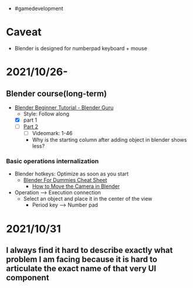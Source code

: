 - #gamedevelopment

# Caveat
- Blender is designed for numberpad keyboard + mouse

# 2021/10/26- 
## Blender course(long-term)
- [Blender Beginner Tutorial - Blender Guru](https://www.youtube.com/watch?v=TPrnSACiTJ4)
  - Style: Follow along
  - [x] part 1
  - [ ] [Part 2](https://www.youtube.com/watch?v=RaT-uG5wgUw&t=71s)
    - [ ] Videomark: 1-46
    - Why is the starting column after adding object in blender shows less?

### Basic operations internalization
- Blender hotkeys: Optimize as soon as you start
  - [Blender For Dummies Cheat Sheet](https://www.dummies.com/web-design-development/blender/blender-for-dummies-cheat-sheet/)
    - [How to Move the Camera in Blender](https://www.youtube.com/watch?v=4HAHY4bWe_E)
- Operation --> Execution connection
  - Select an object and place it in the center of the view
    - Period key --> Number pad



# 2021/10/31
## I always find it hard to describe exactly what problem I am facing because it is hard to articulate the exact name of that very UI component